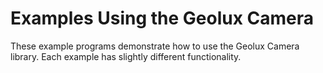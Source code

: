 # Examples Using the Geolux Camera<!--! {#page_the_examples} -->

These example programs demonstrate how to use the Geolux Camera library.
Each example has slightly different functionality.

<!--! @m_innerpage{example_snapshot} -->
<!--! @m_innerpage{example_dated_image} -->
<!--! @m_innerpage{example_read_by_chunk} -->
